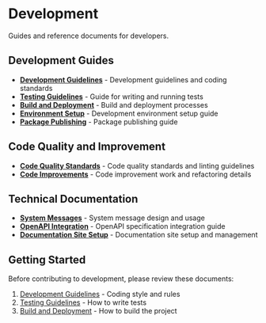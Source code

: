 # Development

Guides and reference documents for developers.

## Development Guides

- **[Development Guidelines](./development-guidelines.md)** - Development guidelines and coding standards
- **[Testing Guidelines](./testing-guidelines.md)** - Guide for writing and running tests
- **[Build and Deployment](./build-and-deployment.md)** - Build and deployment processes
- **[Environment Setup](./environment-setup.md)** - Development environment setup guide
- **[Package Publishing](./package-publishing.md)** - Package publishing guide

## Code Quality and Improvement

- **[Code Quality Standards](./code-quality-standards.md)** - Code quality standards and linting guidelines
- **[Code Improvements](./code-improvements.md)** - Code improvement work and refactoring details

## Technical Documentation

- **[System Messages](./system-messages.md)** - System message design and usage
- **[OpenAPI Integration](./openapi-integration.md)** - OpenAPI specification integration guide
- **[Documentation Site Setup](./documentation-site-setup.md)** - Documentation site setup and management

## Getting Started

Before contributing to development, please review these documents:

1. [Development Guidelines](./development-guidelines.md) - Coding style and rules
2. [Testing Guidelines](./testing-guidelines.md) - How to write tests
3. [Build and Deployment](./build-and-deployment.md) - How to build the project 